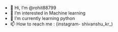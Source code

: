 - 👋 Hi, I’m @rohit88799
- 👀 I’m interested in Machine learning 
- 🌱 I’m currently learning python
- 📫 How to reach me : (instagram- shivanshu_kr_)
  

<!---
rohit88799/rohit88799 is a ✨ special ✨ repository because its `README.md` (this file) appears on your GitHub profile.
You can click the Preview link to take a look at your changes.
--->
